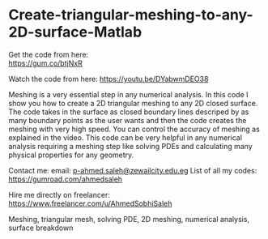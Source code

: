 # Create-triangular-meshing-to-any-2D-surface-Matlab

Get the code from here:  
https://gum.co/btjNxR

Watch the code from here:
https://youtu.be/DYabwmDEO38

Meshing is a very essential step in any numerical analysis. In this code I show you how to create a 2D triangular meshing to any 2D closed surface. The code takes in the surface as closed boundary lines descriped by as many boundary points as the user wants and then the code creates the meshing with very high speed. You can control the accuracy of meshing as explained in the video. This code can be very helpful in any numerical analysis requiring a meshing step like solving PDEs and calculating many physical properties for any geometry.

Contact me:
email: p-ahmed.saleh@zewailcity.edu.eg
List of all my codes: https://gumroad.com/ahmedsaleh

Hire me directly on freelancer:
https://www.freelancer.com/u/AhmedSobhiSaleh


Meshing, triangular mesh, solving PDE, 2D meshing, numerical analysis, surface breakdown
